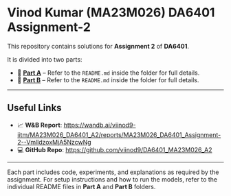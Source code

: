 # Vinod Kumar (MA23M026) DA6401 Assignment-2

This repository contains solutions for **Assignment 2** of **DA6401**.

It is divided into two parts:

- 🔹 [**Part A**](./Part%20A/) – Refer to the `README.md` inside the folder for full details.
- 🔹 [**Part B**](./Part%20B/) – Refer to the `README.md` inside the folder for full details.

---

## Useful Links

- 📈 **W&B Report**: https://wandb.ai/viinod9-iitm/MA23M026_DA6401_A2/reports/MA23M026_DA6401_Assignment-2--VmlldzoxMjA5NzcwNg 
- 💻 **GitHub Repo**: https://github.com/viinod9/DA6401_MA23M026_A2
---

Each part includes code, experiments, and explanations as required by the assignment. For setup instructions and how to run the models, refer to the individual README files in **Part A** and **Part B** folders.
